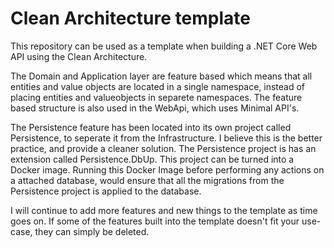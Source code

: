 # Clean Architecture template
This repository can be used as a template when building a .NET Core Web API using the Clean Architecture.

The Domain and Application layer are feature based which means that all entities and value objects are located in a single namespace, instead of placing entities and valueobjects in separete namespaces. The feature based structure is also used in the WebApi, which uses Minimal API's.

The Persistence feature has been located into its own project called Persistence, to seperate it from the Infrastructure. I believe this is the better practice, and provide a cleaner solution. The Persistence project is has an extension called Persistence.DbUp. This project can be turned into a Docker image. Running this Docker Image before performing any actions on a attached database, would ensure that all the migrations from the Persistence project is applied to the database.

I will continue to add more features and new things to the template as time goes on. If some of the features built into the template doesn't fit your use-case, they can simply be deleted.
